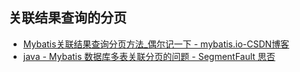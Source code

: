 ## 关联结果查询的分页

- [Mybatis关联结果查询分页方法_偶尔记一下 - mybatis.io-CSDN博客](https://blog.csdn.net/isea533/article/details/28921533)
- [java - Mybatis 数据库多表关联分页的问题 - SegmentFault 思否](https://segmentfault.com/q/1010000009692585)


